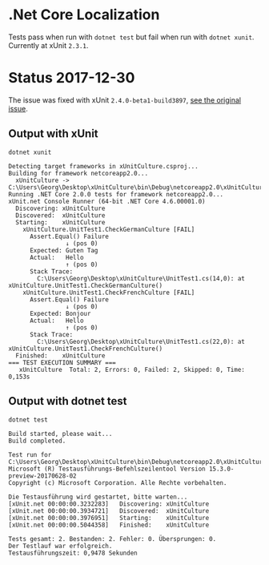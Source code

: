﻿# .Net Core Localization

Tests pass when run with `dotnet test` but fail when run with `dotnet xunit`. Currently at xUnit `2.3.1`.

# Status 2017-12-30

The issue was fixed with xUnit `2.4.0-beta1-build3897`, [see the original issue](https://github.com/xunit/xunit/issues/1555#issuecomment-354532148).

## Output with xUnit

`dotnet xunit`

    Detecting target frameworks in xUnitCulture.csproj...
    Building for framework netcoreapp2.0...
      xUnitCulture -> C:\Users\Georg\Desktop\xUnitCulture\bin\Debug\netcoreapp2.0\xUnitCulture.dll
    Running .NET Core 2.0.0 tests for framework netcoreapp2.0...
    xUnit.net Console Runner (64-bit .NET Core 4.6.00001.0)
      Discovering: xUnitCulture
      Discovered:  xUnitCulture
      Starting:    xUnitCulture
        xUnitCulture.UnitTest1.CheckGermanCulture [FAIL]
          Assert.Equal() Failure
                    ↓ (pos 0)
          Expected: Guten Tag
          Actual:   Hello
                    ↑ (pos 0)
          Stack Trace:
            C:\Users\Georg\Desktop\xUnitCulture\UnitTest1.cs(14,0): at xUnitCulture.UnitTest1.CheckGermanCulture()
        xUnitCulture.UnitTest1.CheckFrenchCulture [FAIL]
          Assert.Equal() Failure
                    ↓ (pos 0)
          Expected: Bonjour
          Actual:   Hello
                    ↑ (pos 0)
          Stack Trace:
            C:\Users\Georg\Desktop\xUnitCulture\UnitTest1.cs(22,0): at xUnitCulture.UnitTest1.CheckFrenchCulture()
      Finished:    xUnitCulture
    === TEST EXECUTION SUMMARY ===
       xUnitCulture  Total: 2, Errors: 0, Failed: 2, Skipped: 0, Time: 0,153s

## Output with dotnet test

`dotnet test`

    Build started, please wait...
    Build completed.
    
    Test run for C:\Users\Georg\Desktop\xUnitCulture\bin\Debug\netcoreapp2.0\xUnitCulture.dll(.NETCoreApp,Version=v2.0)
    Microsoft (R) Testausführungs-Befehlszeilentool Version 15.3.0-preview-20170628-02
    Copyright (c) Microsoft Corporation. Alle Rechte vorbehalten.
    
    Die Testausführung wird gestartet, bitte warten...
    [xUnit.net 00:00:00.3232283]   Discovering: xUnitCulture
    [xUnit.net 00:00:00.3934721]   Discovered:  xUnitCulture
    [xUnit.net 00:00:00.3976951]   Starting:    xUnitCulture
    [xUnit.net 00:00:00.5044358]   Finished:    xUnitCulture
    
    Tests gesamt: 2. Bestanden: 2. Fehler: 0. Übersprungen: 0.
    Der Testlauf war erfolgreich.
    Testausführungszeit: 0,9478 Sekunden
